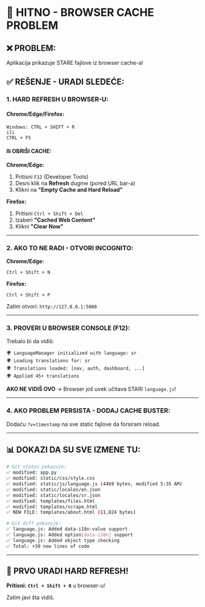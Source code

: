 # 🚨 HITNO - BROWSER CACHE PROBLEM

## ❌ PROBLEM:
Aplikacija prikazuje STARE fajlove iz browser cache-a!

## ✅ REŠENJE - URADI SLEDEĆE:

### **1. HARD REFRESH U BROWSER-U:**

#### **Chrome/Edge/Firefox:**
```
Windows: CTRL + SHIFT + R
ili
CTRL + F5
```

#### **Ili OBRIŠI CACHE:**

**Chrome/Edge:**
1. Pritisni `F12` (Developer Tools)
2. Desni klik na **Refresh** dugme (pored URL bar-a)
3. Klikni na **"Empty Cache and Hard Reload"**

**Firefox:**
1. Pritisni `Ctrl + Shift + Del`
2. Izaberi **"Cached Web Content"**
3. Klikni **"Clear Now"**

---

### **2. AKO TO NE RADI - OTVORI INCOGNITO:**

**Chrome/Edge:**
```
Ctrl + Shift + N
```

**Firefox:**
```
Ctrl + Shift + P
```

Zatim otvori: `http://127.0.0.1:5000`

---

### **3. PROVERI U BROWSER CONSOLE (F12):**

Trebalo bi da vidiš:
```
🌍 LanguageManager initialized with language: sr
🌍 Loading translations for: sr
🌍 Translations loaded: [nav, auth, dashboard, ...]
🌍 Applied 45+ translations
```

**AKO NE VIDIŠ OVO** → Browser još uvek učitava STARI `language.js`!

---

### **4. AKO PROBLEM PERSISTA - DODAJ CACHE BUSTER:**

Dodaću `?v=timestamp` na sve static fajlove da forsiram reload.

---

## 📊 DOKAZI DA SU SVE IZMENE TU:

```bash
# Git status pokazuje:
✅ modified: app.py
✅ modified: static/css/style.css
✅ modified: static/js/language.js (4469 bytes, modified 5:35 AM)
✅ modified: static/locales/en.json
✅ modified: static/locales/sr.json
✅ modified: templates/files.html
✅ modified: templates/scrape.html
✅ NEW FILE: templates/about.html (11,824 bytes)

# Git diff pokazuje:
✅ language.js: Added data-i18n-value support
✅ language.js: Added option[data-i18n] support
✅ language.js: Added object type checking
✅ Total: +30 new lines of code
```

---

## 🎯 **PRVO URADI HARD REFRESH!**

**Pritisni: `Ctrl + Shift + R`** u browser-u!

Zatim javi šta vidiš.
